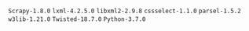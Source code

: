 `Scrapy-1.8.0`
`lxml-4.2.5.0`
`libxml2-2.9.8`
`cssselect-1.1.0`
`parsel-1.5.2`
`w3lib-1.21.0`
`Twisted-18.7.0`
`Python-3.7.0`